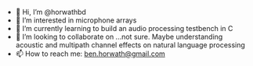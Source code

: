 - 👋 Hi, I’m @horwathbd
- 👀 I’m interested in microphone arrays
- 🌱 I’m currently learning to build an audio processing testbench in C
- 💞️ I’m looking to collaborate on ...not sure. Maybe understanding acoustic and multipath channel effects on natural language processing
- 📫 How to reach me: ben.horwath@gmail.com

<!---
horwathbd/horwathbd is a ✨ special ✨ repository because its `README.md` (this file) appears on your GitHub profile.
You can click the Preview link to take a look at your changes.
--->
